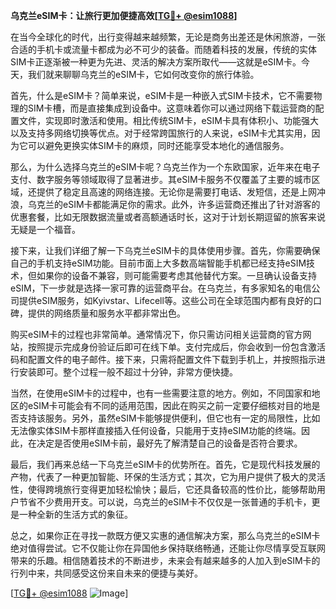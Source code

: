 **乌克兰eSIM卡：让旅行更加便捷高效[[TG💪+ @esim1088](https://t.me/s/esim1088)]**

在当今全球化的时代，出行变得越来越频繁，无论是商务出差还是休闲旅游，一张合适的手机卡或流量卡都成为必不可少的装备。而随着科技的发展，传统的实体SIM卡正逐渐被一种更为先进、灵活的解决方案所取代——这就是eSIM卡。今天，我们就来聊聊乌克兰的eSIM卡，它如何改变你的旅行体验。

首先，什么是eSIM卡？简单来说，eSIM卡是一种嵌入式SIM卡技术，它不需要物理的SIM卡槽，而是直接集成到设备中。这意味着你可以通过网络下载运营商的配置文件，实现即时激活和使用。相比传统SIM卡，eSIM卡具有体积小、功能强大以及支持多网络切换等优点。对于经常跨国旅行的人来说，eSIM卡尤其实用，因为它可以避免更换实体SIM卡的麻烦，同时还能享受本地化的通信服务。

那么，为什么选择乌克兰的eSIM卡呢？乌克兰作为一个东欧国家，近年来在电子支付、数字服务等领域取得了显著进步。其eSIM卡服务不仅覆盖了主要的城市区域，还提供了稳定且高速的网络连接。无论你是需要打电话、发短信，还是上网冲浪，乌克兰的eSIM卡都能满足你的需求。此外，许多运营商还推出了针对游客的优惠套餐，比如无限数据流量或者高额通话时长，这对于计划长期逗留的旅客来说无疑是一个福音。

接下来，让我们详细了解一下乌克兰eSIM卡的具体使用步骤。首先，你需要确保自己的手机支持eSIM功能。目前市面上大多数高端智能手机都已经支持eSIM技术，但如果你的设备不兼容，则可能需要考虑其他替代方案。一旦确认设备支持eSIM，下一步就是选择一家可靠的运营商平台。在乌克兰，有多家知名的电信公司提供eSIM服务，如Kyivstar、Lifecell等。这些公司在全球范围内都有良好的口碑，提供的网络质量和服务水平都非常出色。

购买eSIM卡的过程也非常简单。通常情况下，你只需访问相关运营商的官方网站，按照提示完成身份验证后即可在线下单。支付完成后，你会收到一份包含激活码和配置文件的电子邮件。接下来，只需将配置文件下载到手机上，并按照指示进行安装即可。整个过程一般不超过十分钟，非常方便快捷。

当然，在使用eSIM卡的过程中，也有一些需要注意的地方。例如，不同国家和地区的eSIM卡可能会有不同的适用范围，因此在购买之前一定要仔细核对目的地是否支持该服务。另外，虽然eSIM卡能够提供便利，但它也有一定的局限性，比如无法像实体SIM卡那样直接插入任何设备，只能用于支持eSIM功能的终端。因此，在决定是否使用eSIM卡前，最好先了解清楚自己的设备是否符合要求。

最后，我们再来总结一下乌克兰eSIM卡的优势所在。首先，它是现代科技发展的产物，代表了一种更加智能、环保的生活方式；其次，它为用户提供了极大的灵活性，使得跨境旅行变得更加轻松愉快；最后，它还具备较高的性价比，能够帮助用户节省不少费用开支。可以说，乌克兰的eSIM卡不仅仅是一张普通的手机卡，更是一种全新的生活方式的象征。

总之，如果你正在寻找一款既方便又实惠的通信解决方案，那么乌克兰的eSIM卡绝对值得尝试。它不仅能让你在异国他乡保持联络畅通，还能让你尽情享受互联网带来的乐趣。相信随着技术的不断进步，未来会有越来越多的人加入到eSIM卡的行列中来，共同感受这份来自未来的便捷与美好。

[[TG💪+ @esim1088](https://t.me/s/esim1088) ![Image](https://i.postimg.cc/4NQfJmqS/Snipaste-2025-05-13-00-14-12.png)]